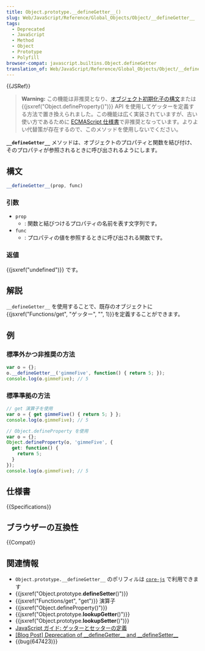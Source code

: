 ```yaml
---
title: Object.prototype.__defineGetter__()
slug: Web/JavaScript/Reference/Global_Objects/Object/__defineGetter__
tags:
  - Deprecated
  - JavaScript
  - Method
  - Object
  - Prototype
  - Polyfill
browser-compat: javascript.builtins.Object.defineGetter
translation_of: Web/JavaScript/Reference/Global_Objects/Object/__defineGetter__
---
```

{{JSRef}}

> **Warning:** この機能は非推奨となり、[オブジェクト初期化子の構文](/ja/docs/Web/JavaScript/Reference/Operators/Object_initializer)または {{jsxref("Object.defineProperty()")}} API を使用してゲッターを定義する方法で置き換えられました。この機能は広く実装されていますが、古い使い方であるために [ECMAScript 仕様書](https://tc39.github.io/ecma262/#sec-additional-ecmascript-features-for-web-browsers)で非推奨となっています。よりよい代替策が存在するので、このメソッドを使用しないでください。

**`__defineGetter__`** メソッドは、オブジェクトのプロパティと関数を結び付け、そのプロパティが参照されるときに呼び出されるようにします。

## 構文

```js
__defineGetter__(prop, func)
```

### 引数

- `prop`
  - : 関数と結びつけるプロパティの名前を表す文字列です。
- `func`
  - : プロパティの値を参照するときに呼び出される関数です。

### 返値

{{jsxref("undefined")}} です。

## 解説

`__defineGetter__` を使用することで、既存のオブジェクトに{{jsxref("Functions/get", "ゲッター", "", 1)}}を定義することができます。

## 例

### 標準外かつ非推奨の方法

```js
var o = {};
o.__defineGetter__('gimmeFive', function() { return 5; });
console.log(o.gimmeFive); // 5
```

### 標準準拠の方法

```js
// get 演算子を使用
var o = { get gimmeFive() { return 5; } };
console.log(o.gimmeFive); // 5

// Object.defineProperty を使用
var o = {};
Object.defineProperty(o, 'gimmeFive', {
  get: function() {
    return 5;
  }
});
console.log(o.gimmeFive); // 5
```

## 仕様書

{{Specifications}}

## ブラウザーの互換性

{{Compat}}

## 関連情報

- `Object.prototype.__defineGetter__` のポリフィルは [`core-js`](https://github.com/zloirock/core-js#ecmascript-object) で利用できます
- {{jsxref("Object.prototype.__defineSetter__()")}}
- {{jsxref("Functions/get", "get")}} 演算子
- {{jsxref("Object.defineProperty()")}}
- {{jsxref("Object.prototype.__lookupGetter__()")}}
- {{jsxref("Object.prototype.__lookupSetter__()")}}
- [JavaScript ガイド: ゲッターとセッターの定義](/ja/docs/Web/JavaScript/Guide/Working_with_Objects#defining_getters_and_setters)
- [\[Blog
  Post\] Deprecation of \_\_defineGetter\_\_ and \_\_defineSetter\_\_](https://whereswalden.com/2010/04/16/more-spidermonkey-changes-ancient-esoteric-very-rarely-used-syntax-for-creating-getters-and-setters-is-being-removed/)
- {{bug(647423)}}
